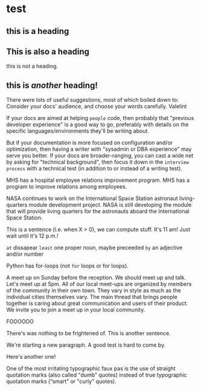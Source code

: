 # test

## this is a heading

## This is also a heading

this is not a heading.

## this is _another_ heading!

There were lots of useful suggestions, most of which boiled down to: Consider your docs' audience, and choose your words carefully. Valelint

If your docs are aimed at helping `people` code, then probably that "previous developer experience" is a good way to go, preferably with details on the specific languages/environments they'll be writing about.

But if your documentation is more focused on configuration and/or optimization, then having a writer with "sysadmin or DBA experience" may serve you better. If your docs are broader-ranging, you can cast a wide net by asking for "technical background", then focus it down in the `interview process` with a technical test \(in addition to or instead of a writing test\).

MHS has a hospital employee relations improvement program. MHS has a program to improve relations among employees.

NASA continues to work on the International Space Station astronaut living-quarters module development project. NASA is still developing the module that will provide living quarters for the astronauts aboard the International Space Station.

This is a sentence \(i.e. when X &gt; 0\), we can compute stuff. It's 11 am! Just wait until it's 12 p.m.!

`at` dissapear `least` one proper noun, maybe preceeded `by` an adjective and/or number

Python has for-loops \(not `for` loops or for loops\).

A meet up on Sunday before the reception. We should meet up and talk. Let's meet up at 5pm. All of our local meet-ups are organized by members of the community in their own town. They vary in style as much as the individual cities themselves vary. The main thread that brings people together is caring about great communication and users of their product. We invite you to join a meet up in your local community.

FOOOOOO

There's was nothing to be frightened of. This is another sentence.

We're starting a new paragraph. A good test is hard to come by.

Here's another one!

One of the most irritating typographic faux pas is the use of straight quotation marks \(also called "dumb" quotes\) instead of true typographic quotation marks \(“smart” or "curly" quotes\).


